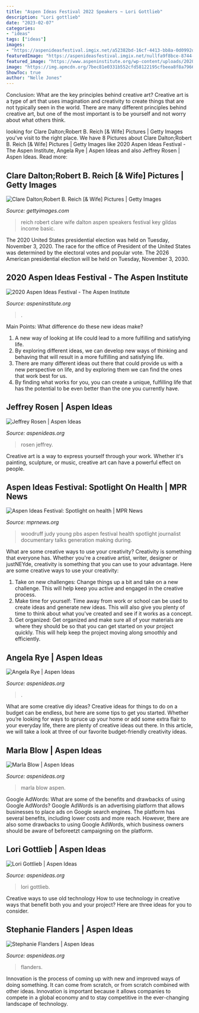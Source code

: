 ```yaml
---
title: "Aspen Ideas Festival 2022 Speakers ~ Lori Gottlieb"
description: "Lori gottlieb"
date: "2023-02-07"
categories:
- "ideas"
tags: ["ideas"]
images:
- "https://aspenideasfestival.imgix.net/a52382bd-16cf-4413-bb8a-0d0992d65b55/Gottlieb_Lori_AIF2019.jpg?auto=compress%2Cformat&amp;fit=min&amp;fm=jpg&amp;q=80&amp;rect=1959%2C281%2C3084%2C3084"
featuredImage: "https://aspenideasfestival.imgix.net/nullfa9f8bce-8744-4019-a00d-de6d0d10a5e1/Rye_Angela_AIF2020.jpg?auto=compress%2Cformat&amp;fit=min&amp;fm=jpg&amp;q=80&amp;rect=0%2C0%2C1000%2C1000"
featured_image: "https://www.aspeninstitute.org/wp-content/uploads/2020/06/ideas_featured.jpg"
image: "https://img.apmcdn.org/7bec81e0331b552cfd58122195cfbeea8f8a7966/uncropped/45377c-20070111-woodruff.jpg"
ShowToc: true
author: "Nelle Jones"
---
```



Conclusion: What are the key principles behind creative art?
Creative art is a type of art that uses imagination and creativity to create things that are not typically seen in the world. There are many different principles behind creative art, but one of the most important is to be yourself and not worry about what others think.

	

		
looking for Clare Dalton;Robert B. Reich [&amp; Wife] Pictures | Getty Images you've visit to the right place. We have 8 Pictures about Clare Dalton;Robert B. Reich [&amp; Wife] Pictures | Getty Images like 2020 Aspen Ideas Festival - The Aspen Institute, Angela Rye | Aspen Ideas and also Jeffrey Rosen | Aspen Ideas. Read more:
		
    
## Clare Dalton;Robert B. Reich [&amp; Wife] Pictures | Getty Images

<img loading=lazy src="https://media.gettyimages.com/photos/robert-reich-former-us-labor-secretary-smiles-during-a-bloomberg-at-picture-id451559382?k=6&amp;m=451559382&amp;s=612x612&amp;w=0&amp;h=Om5vQ1BudHyn4TQ5fOaf5vejLnmnyajYyeVuSv5_YhQ=" onerror="this.onerror=null;this.src='https://tse4.mm.bing.net/th?id=OIP.ZK907080uLKEm3COreGErQAAAA&amp;pid=15.1';" alt="Clare Dalton;Robert B. Reich [&amp; Wife] Pictures | Getty Images">

_Source: gettyimages.com_

>reich robert clare wife dalton aspen speakers festival key gildas income basic. 

	

The 2020 United States presidential election was held on Tuesday, November 3, 2020. The race for the office of President of the United States was determined by the electoral votes and popular vote. The 2026 American presidential election will be held on Tuesday, November 3, 2030.

    
## 2020 Aspen Ideas Festival - The Aspen Institute

<img loading=lazy src="https://www.aspeninstitute.org/wp-content/uploads/2020/06/ideas_featured.jpg" onerror="this.onerror=null;this.src='https://tse1.mm.bing.net/th?id=OIP.Pf6wmufDox_sl_ZgWvZ_FQHaEK&amp;pid=15.1';" alt="2020 Aspen Ideas Festival - The Aspen Institute">

_Source: aspeninstitute.org_

>. 

	

Main Points: What difference do these new ideas make?
1. A new way of looking at life could lead to a more fulfilling and satisfying life.
2. By exploring different ideas, we can develop new ways of thinking and behaving that will result in a more fulfilling and satisfying life.
3. There are many different ideas out there that could provide us with a new perspective on life, and by exploring them we can find the ones that work best for us.
4. By finding what works for you, you can create a unique, fulfilling life that has the potential to be even better than the one you currently have.

    
## Jeffrey Rosen | Aspen Ideas

<img loading=lazy src="https://aspenideasfestival.imgix.net/9e705c77-d93c-4a33-8f36-8821cd65bc91/Rosen_Jeffrey_AIF2019.jpeg?auto=compress%2Cformat&amp;fit=min&amp;fm=jpg&amp;q=80&amp;rect=0%2C15%2C853%2C854" onerror="this.onerror=null;this.src='https://tse4.mm.bing.net/th?id=OIP.0NDaiXch-slhn7r1WSlCSQHaHa&amp;pid=15.1';" alt="Jeffrey Rosen | Aspen Ideas">

_Source: aspenideas.org_

>rosen jeffrey. 

	

Creative art is a way to express yourself through your work. Whether it's painting, sculpture, or music, creative art can have a powerful effect on people.

    
## Aspen Ideas Festival: Spotlight On Health | MPR News

<img loading=lazy src="https://img.apmcdn.org/7bec81e0331b552cfd58122195cfbeea8f8a7966/uncropped/45377c-20070111-woodruff.jpg" onerror="this.onerror=null;this.src='https://tse3.mm.bing.net/th?id=OIP.nc4lL6XQWwy2sgc5HEQevwHaFj&amp;pid=15.1';" alt="Aspen Ideas Festival: Spotlight on health | MPR News">

_Source: mprnews.org_

>woodruff judy young pbs aspen festival health spotlight journalist documentary talks generation making during. 

	

What are some creative ways to use your creativity?
Creativity is something that everyone has. Whether you're a creative artist, writer, designer or justNEYde, creativity is something that you can use to your advantage. Here are some creative ways to use your creativity: 
1. Take on new challenges: Change things up a bit and take on a new challenge. This will help keep you active and engaged in the creative process. 
2. Make time for yourself: Time away from work or school can be used to create ideas and generate new ideas. This will also give you plenty of time to think about what you've created and see if it works as a concept. 
3. Get organized: Get organized and make sure all of your materials are where they should be so that you can get started on your project quickly. This will help keep the project moving along smoothly and efficiently. 

    
## Angela Rye | Aspen Ideas

<img loading=lazy src="https://aspenideasfestival.imgix.net/nullfa9f8bce-8744-4019-a00d-de6d0d10a5e1/Rye_Angela_AIF2020.jpg?auto=compress%2Cformat&amp;fit=min&amp;fm=jpg&amp;q=80&amp;rect=0%2C0%2C1000%2C1000" onerror="this.onerror=null;this.src='https://tse3.mm.bing.net/th?id=OIP.7Qr6ZhRZmq1aS2nvnQk40AHaHa&amp;pid=15.1';" alt="Angela Rye | Aspen Ideas">

_Source: aspenideas.org_

>. 

	

What are some creative diy ideas?
Creative ideas for things to do on a budget can be endless, but here are some tips to get you started. Whether you’re looking for ways to spruce up your home or add some extra flair to your everyday life, there are plenty of creative ideas out there. In this article, we will take a look at three of our favorite budget-friendly creativity ideas.

    
## Marla Blow | Aspen Ideas

<img loading=lazy src="https://aspenideasfestival.imgix.net/nullf4f351b7-a80b-4a7c-bf76-425b1fe3a730/Blow_Marla_AIF2020.jpg?auto=compress%2Cformat&amp;fit=min&amp;fm=jpg&amp;q=80&amp;rect=423%2C691%2C1729%2C1731" onerror="this.onerror=null;this.src='https://tse1.mm.bing.net/th?id=OIP.JeIw7VNH2IvVh_m-mLuojwHaHa&amp;pid=15.1';" alt="Marla Blow | Aspen Ideas">

_Source: aspenideas.org_

>marla blow aspen. 

	

Google AdWords: What are some of the benefits and drawbacks of using Google AdWords?
Google AdWords is an advertising platform that allows businesses to place ads on Google search engines. The platform has several benefits, including lower costs and more reach. However, there are also some drawbacks to using Google AdWords, which business owners should be aware of beforeetzt campaigning on the platform.

    
## Lori Gottlieb | Aspen Ideas

<img loading=lazy src="https://aspenideasfestival.imgix.net/a52382bd-16cf-4413-bb8a-0d0992d65b55/Gottlieb_Lori_AIF2019.jpg?auto=compress%2Cformat&amp;fit=min&amp;fm=jpg&amp;q=80&amp;rect=1959%2C281%2C3084%2C3084" onerror="this.onerror=null;this.src='https://tse2.mm.bing.net/th?id=OIP.NUfmtIZ5EOi7ia43GbgdegHaHa&amp;pid=15.1';" alt="Lori Gottlieb | Aspen Ideas">

_Source: aspenideas.org_

>lori gottlieb. 

	

Creative ways to use old technology
How to use technology in creative ways that benefit both you and your project? Here are three ideas for you to consider.

    
## Stephanie Flanders | Aspen Ideas

<img loading=lazy src="https://aspenideasfestival.imgix.net/3a9806ea-5319-4e77-98d7-d8e14c68a680/Flanders_Stephanie_REET2021.jpg?auto=compress%2Cformat&amp;fit=min&amp;fm=jpg&amp;q=80&amp;rect=0%2C149%2C2667%2C2670" onerror="this.onerror=null;this.src='https://tse1.mm.bing.net/th?id=OIP.yA1lD6OGXIpl9XYEy9AMKwHaHa&amp;pid=15.1';" alt="Stephanie Flanders | Aspen Ideas">

_Source: aspenideas.org_

>flanders. 

	

Innovation is the process of coming up with new and improved ways of doing something. It can come from scratch, or from scratch combined with other ideas. Innovation is important because it allows companies to compete in a global economy and to stay competitive in the ever-changing landscape of technology.

